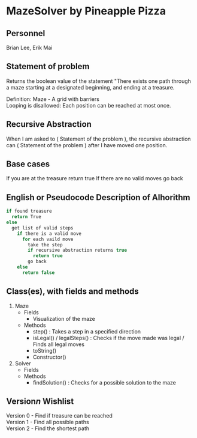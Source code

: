 # MazeSolver by Pineapple Pizza
## Personnel
Brian Lee, Erik Mai

## Statement of problem
Returns the boolean value of the statement "There exists one path through a maze starting at a designated beginning, and ending at a treasure.

Definition: Maze - A grid with barriers  
Looping is disallowed: Each position can be reached at most once.

## Recursive Abstraction
When I am asked to ( Statement of the problem ), the recursive abstraction can ( Statement of the problem ) after I have moved one position.

## Base cases
If you are at the treasure
  return true
If there are no valid moves
  go back

## English or Pseudocode Description of Alhorithm
```Java
if found treasure  
  return True  
else  
  get list of valid steps  
    if there is a valid move
      for each vaild move
        take the step  
        if recursive abstraction returns true
          return true
        go back
    else
      return false
```
## Class(es), with fields and methods
1. Maze
   - Fields
     - Visualization of the maze
   - Methods
     - step() : Takes a step in a specified direction
     - isLegal() / legalSteps() : Checks if the move made was legal / Finds all legal moves
     - toString()
     - Constructor()
2. Solver
   - Fields
   - Methods
     - findSolution() : Checks for a possible solution to the maze
   
## Version*n* Wishlist
Version 0 - Find if treasure can be reached  
Version 1 - Find all possible paths  
Version 2 - Find the shortest path  
